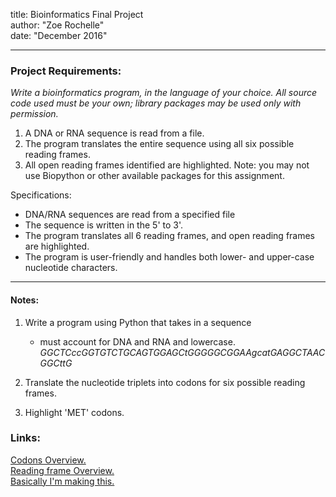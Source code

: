 title: Bioinformatics Final Project  
author: "Zoe Rochelle"  
date: "December 2016"  

---

### Project Requirements:
*Write a bioinformatics program, in the language of your choice. All source code used must be your own; library packages may be used only with permission.*
	
1. A DNA or RNA sequence is read from a file.
2. The program translates the entire sequence using all six possible reading frames.
3. All open reading frames identified are highlighted.
Note: you may not use Biopython or other available packages for this assignment.

Specifications:
* DNA/RNA sequences are read from a specified file
* The sequence is written in the 5' to 3'.
* The program translates all 6 reading frames, and open reading frames are highlighted.
* The program is user-friendly and handles both lower- and upper-case nucleotide characters.  

---

#### Notes:
1. Write a program using Python that takes in a sequence
	* must account for DNA and RNA and lowercase.
*GGCTCccGGTGTCTGCAGTGGAGCtGGGGGCGGAAgcatGAGGCTAACGGCttG*

3. Translate the nucleotide triplets into codons for six possible reading frames.
4. Highlight 'MET' codons.

### Links:
[Codons Overview.](https://en.wikipedia.org/wiki/DNA_codon_table)  
[Reading frame Overview.](https://en.wikipedia.org/wiki/Open_reading_frame)  
[Basically I'm making this.](https://web.expasy.org/translate/)  
